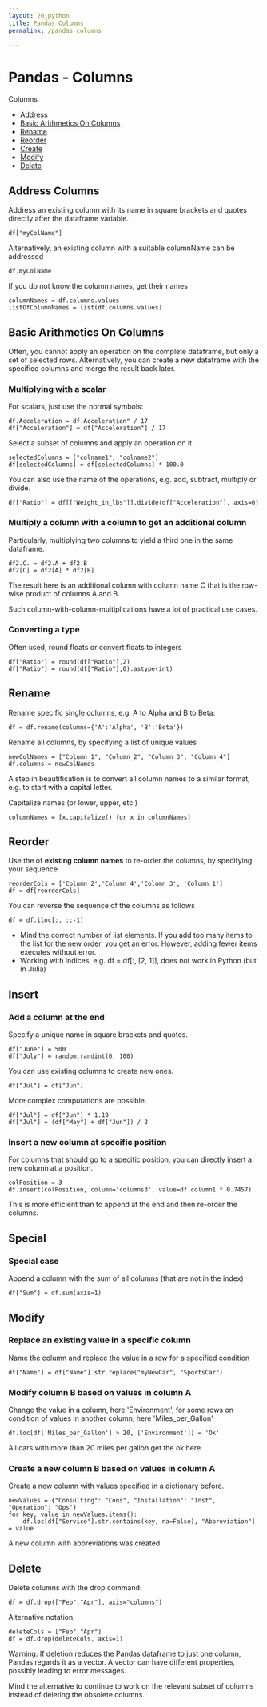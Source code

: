 ```yaml
---
layout: 20_python
title: Pandas Columns
permalink: /pandas_columns

---
```


# Pandas - Columns

Columns

- [Address](#address-columns)
- [Basic Arithmetics On Columns](#Basic-arithmetics-on-columns)
- [Rename](#rename-columns)
- [Reorder](#reorder-columns)
- [Create](#create-columns)
- [Modify](#modify-columns)
- [Delete](#delete-columns)


## Address Columns

Address an existing column with its name in square brackets and quotes directly after the dataframe variable.

>
    df["myColName"]

Alternatively, an existing column with a suitable columnName can be addressed 
>
    df.myColName


If you do not know the column names, get their names

>
    columnNames = df.columns.values
    listOfColumnNames = list(df.columns.values)


## Basic Arithmetics On Columns

Often, you cannot apply an operation on the complete dataframe, but only a set of selected rows. 
Alternatively, you can create a new dataframe with the specified columns and merge the result back later.

### Multiplying with a scalar

For scalars, just use the normal symbols: 
>
    df.Acceleration = df.Acceleration" / 17
    df["Acceleration"] = df["Acceleration"] / 17

Select a subset of columns and apply an operation on it. 

>
    selectedColumns = ["colname1", "colname2"]
    df[selectedColumns] = df[selectedColumns] * 100.0    


You can also use the name of the operations, e.g. add, subtract, multiply or divide. 

>
    df["Ratio"] = df[["Weight_in_lbs"]].divide(df["Acceleration"], axis=0)


### Multiply a column with a column to get an additional column

Particularly, multiplying two columns to yield a third one in the same dataframe.

>
    df2.C. = df2.A + df2.B
    df2[C] = df2[A] * df2[B]

The result here is an additional column with column name C that is the row-wise product of columns A and B.

Such column-with-column-multiplications have a lot of practical use cases.


### Converting a type

Often used, round floats or convert floats to integers
>
    df["Ratio"] = round(df["Ratio"],2)
    df["Ratio"] = round(df["Ratio"],0).astype(int)  


## Rename

Rename specific single columns, e.g. A to Alpha and B to Beta:

>
    df = df.rename(columns={'A':'Alpha', 'B':'Beta'})


Rename all columns, by specifying a list of unique values

>
    newColNames = ["Column_1", "Column_2", "Column_3", "Column_4"]
    df.columns = newColNames    


A step in beautification is to convert all column names to a similar format, e.g. to start with a capital letter.

Capitalize names (or lower, upper, etc.)
>
    columnNames = [x.capitalize() for x in columnNames]    


## Reorder 

Use the of **existing column names** to re-order the columns, by specifying your sequence
>
    reorderCols = ['Column_2','Column_4','Column_3', 'Column_1']
    df = df[reorderCols]

You can reverse the sequence of the columns as follows
>
    df = df.iloc[:, ::-1]


- Mind the correct number of list elements. If you add too many items to the list for the new order, you get an error. However, adding fewer items executes without error.
- Working with indices, e.g.  df = df[:, [2, 1]], does not work in Python (but in Julia)

## Insert

### Add a column at the end

Specify a unique name in square brackets and quotes.

>
    df["June"] = 500
    df["July"] = random.randint(0, 100)

You can use existing columns to create new ones. 
>
    df["Jul"] = df["Jun"]

More complex computations are possible.

>
    df["Jul"] = df["Jun"] * 1.19
    df["Jul"] = (df["May"] + df["Jun"]) / 2

### Insert a new column at specific position

For columns that should go to a specific position, you can directly insert a new column at a position.

>
    colPosition = 3
    df.insert(colPosition, column='columns3', value=df.column1 * 0.7457)

This is more efficient than to append at the end and then re-order the columns.


## Special 

### Special case

Append a column with the sum of all columns (that are not in the index)
>
    df["Sum"] = df.sum(axis=1)  


## Modify

### Replace an existing value in a specific column

Name the column and replace the value in a row for a specified condition

>
    df["Name"] = df["Name"].str.replace("myNewCar", "SportsCar")


### Modify column B based on values in column A

Change the value in a column, here 'Environment', for some rows on condition of values in another column, here 'Miles_per_Gallon' 

> 
    df.loc[df['Miles_per_Gallon'] > 20, ['Environment']] = 'Ok'


All cars with more than 20 miles per gallon get the ok here.

### Create a new column B based on values in column A

Create a new column with values specified in a dictionary before.

>
    newValues = {"Consulting": "Cons", "Installation": "Inst", "Operation": "Ops"}
    for key, value in newValues.items():
        df.loc[df["Service"].str.contains(key, na=False), "Abbreviation"] = value

A new column with abbreviations was created.


## Delete

Delete columns with the drop command:

>
    df = df.drop(["Feb","Apr"], axis="columns")

Alternative notation,

> 
    deleteCols = ["Feb","Apr"]
    df = df.drop(deleteCols, axis=1)


Warning: If deletion reduces the Pandas dataframe to just one column, Pandas regards it as a vector. A vector can have different properties, possibly leading to error messages.

Mind the alternative to continue to work on the relevant subset of columns instead of deleting the obsolete columns.
